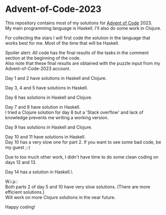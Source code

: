 # Advent-of-Code-2023

This repository contains most of my solutions for [Advent of Code](https://adventofcode.com) 2023.\
My main programming language is Haskell. I'll also do some work in Clojure.

For collecting the stars I will first code the solution in the language that works best for me. 
Most of the time that will be Haskell.

Spoiler alert: All code has the final results of the tasks in the comment section at the beginning of the code.\
Also note that these final results are obtained with the puzzle input from my Advent-of-Code-2023 account.

Day 1 and 2 have solutions in Haskell and Clojure.

Day 3, 4 and 5 have solutions in Haskell.

Day 6 has solutions in Haskell and Clojure.

Day 7 and 8 have solution in Haskell. \
I tried a Clojure solution for day 8 but a 'Stack overflow' and lack of knowledge prevents me writing a working version.

Day 9 has solutions in Haskell and Clojure.

Day 10 and 11 have solutions in Haskell. \
Day 10 has a very slow one for part 2. If you want to see some bad code, be my guest ;-)

Due to too much other work, I didn't have time to do some clean coding on days 12 and 13.

Day 14 has a solution in Haskell.\

W.i.p.:\
Both parts 2 of day 5 and 10 have very slow solutions. (There are more efficient solutions.)\
Will work on more Clojure solutions in the near future.

Happy coding!

